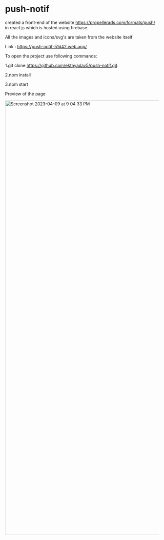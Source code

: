 # push-notif
created a front-end of the website https://propellerads.com/formats/push/ in react.js which is hosted using firebase.	

All the images and icons/svg's are taken from the website itself 
	
Link : https://push-notif-51d42.web.app/

To open the project use following commands:

1.git clone https://github.com/ektayadav5/push-notif.git.

2.npm install

3.npm start

Preview of the page 

<img width="1426" alt="Screenshot 2023-04-09 at 9 04 33 PM" src="https://user-images.githubusercontent.com/65481405/230782117-eca1aed2-9015-4f7a-9ed0-18c221138111.png">
